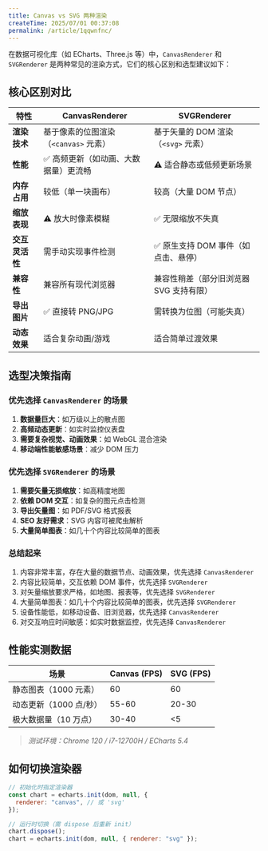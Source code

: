 ```yaml
---
title: Canvas vs SVG 两种渲染
createTime: 2025/07/01 00:37:08
permalink: /article/1qqwnfnc/
---
```


在数据可视化库（如 ECharts、Three.js 等）中，`CanvasRenderer` 和 `SVGRenderer` 是两种常见的渲染方式，它们的核心区别和选型建议如下：

## 核心区别对比

| **特性**       | **CanvasRenderer**                    | **SVGRenderer**                         |
| -------------- | ------------------------------------- | --------------------------------------- |
| **渲染技术**   | 基于像素的位图渲染（`<canvas>` 元素） | 基于矢量的 DOM 渲染（`<svg>` 元素）     |
| **性能**       | ✅ 高频更新（如动画、大数据量）更流畅 | ⚠️ 适合静态或低频更新场景               |
| **内存占用**   | 较低（单一块画布）                    | 较高（大量 DOM 节点）                   |
| **缩放表现**   | ⚠️ 放大时像素模糊                     | ✅ 无限缩放不失真                       |
| **交互灵活性** | 需手动实现事件检测                    | ✅ 原生支持 DOM 事件（如点击、悬停）    |
| **兼容性**     | 兼容所有现代浏览器                    | 兼容性稍差（部分旧浏览器 SVG 支持有限） |
| **导出图片**   | ✅ 直接转 PNG/JPG                     | 需转换为位图（可能失真）                |
| **动态效果**   | 适合复杂动画/游戏                     | 适合简单过渡效果                        |

## 选型决策指南

### 优先选择 `CanvasRenderer` 的场景

1. **数据量巨大**：如万级以上的散点图
2. **高频动态更新**：如实时监控仪表盘
3. **需要复杂视觉、动画效果**：如 WebGL 混合渲染
4. **移动端性能敏感场景**：减少 DOM 压力

### 优先选择 `SVGRenderer` 的场景

1. **需要矢量无损缩放**：如高精度地图
2. **依赖 DOM 交互**：如复杂的图元点击检测
3. **导出矢量图**：如 PDF/SVG 格式报表
4. **SEO 友好需求**：SVG 内容可被爬虫解析
5. **大量简单图表**：如几十个内容比较简单的图表

### 总结起来

1. 内容非常丰富，存在大量的数据节点、动画效果，优先选择 `CanvasRenderer`
2. 内容比较简单，交互依赖 DOM 事件，优先选择 `SVGRenderer`
3. 对矢量缩放要求严格，如地图、报表等，优先选择 `SVGRenderer`
4. 大量简单图表：如几十个内容比较简单的图表，优先选择 `SVGRenderer`
5. 设备性能低，如移动设备、旧浏览器，优先选择 `CanvasRenderer`
6. 对交互响应时间敏感：如实时数据监控，优先选择 `CanvasRenderer`

## 性能实测数据

| **场景**               | Canvas (FPS) | SVG (FPS) |
| ---------------------- | ------------ | --------- |
| 静态图表（1000 元素）  | 60           | 60        |
| 动态更新（1000 点/秒） | 55-60        | 20-30     |
| 极大数据量（10 万点）  | 30-40        | <5        |

> _测试环境：Chrome 120 / i7-12700H / ECharts 5.4_

## 如何切换渲染器

```javascript
// 初始化时指定渲染器
const chart = echarts.init(dom, null, {
  renderer: "canvas", // 或 'svg'
});

// 运行时切换（需 dispose 后重新 init）
chart.dispose();
chart = echarts.init(dom, null, { renderer: "svg" });
```
